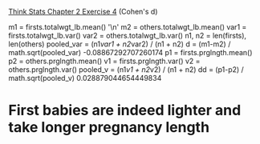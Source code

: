 [Think Stats Chapter 2 Exercise 4](http://greenteapress.com/thinkstats2/html/thinkstats2003.html#toc24) (Cohen's d)

m1 = firsts.totalwgt_lb.mean() '\n'
m2 = others.totalwgt_lb.mean()
var1 = firsts.totalwgt_lb.var()
var2 = others.totalwgt_lb.var()
n1, n2 = len(firsts), len(others)
pooled_var = (n1*var1 + n2*var2) / (n1 + n2)
d = (m1-m2) / math.sqrt(pooled_var)
-0.08867292707260174
p1 = firsts.prglngth.mean()
p2 = others.prglngth.mean()
v1 = firsts.prglngth.var()
v2 = others.prglngth.var()
pooled_v = (n1*v1 + n2*v2) / (n1 + n2)
dd = (p1-p2) / math.sqrt(pooled_v)
0.028879044654449834

# First babies are indeed lighter and take longer pregnancy length

